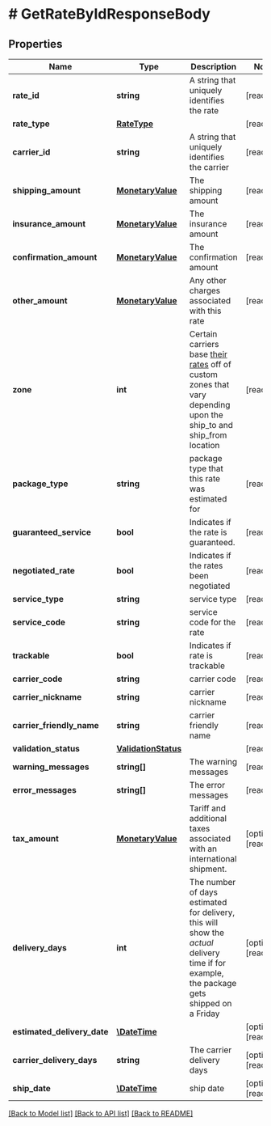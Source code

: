 # # GetRateByIdResponseBody

## Properties

Name | Type | Description | Notes
------------ | ------------- | ------------- | -------------
**rate_id** | **string** | A string that uniquely identifies the rate | [readonly]
**rate_type** | [**RateType**](RateType.md) |  | [readonly]
**carrier_id** | **string** | A string that uniquely identifies the carrier | [readonly]
**shipping_amount** | [**MonetaryValue**](MonetaryValue.md) | The shipping amount | [readonly]
**insurance_amount** | [**MonetaryValue**](MonetaryValue.md) | The insurance amount | [readonly]
**confirmation_amount** | [**MonetaryValue**](MonetaryValue.md) | The confirmation amount | [readonly]
**other_amount** | [**MonetaryValue**](MonetaryValue.md) | Any other charges associated with this rate | [readonly]
**zone** | **int** | Certain carriers base [their rates](https://blog.stamps.com/2017/09/08/usps-postal-zones/) off of custom zones that vary depending upon the ship_to and ship_from location | [readonly]
**package_type** | **string** | package type that this rate was estimated for | [readonly]
**guaranteed_service** | **bool** | Indicates if the rate is guaranteed. | [readonly]
**negotiated_rate** | **bool** | Indicates if the rates been negotiated | [readonly]
**service_type** | **string** | service type | [readonly]
**service_code** | **string** | service code for the rate | [readonly]
**trackable** | **bool** | Indicates if rate is trackable | [readonly]
**carrier_code** | **string** | carrier code | [readonly]
**carrier_nickname** | **string** | carrier nickname | [readonly]
**carrier_friendly_name** | **string** | carrier friendly name | [readonly]
**validation_status** | [**ValidationStatus**](ValidationStatus.md) |  | [readonly]
**warning_messages** | **string[]** | The warning messages | [readonly]
**error_messages** | **string[]** | The error messages | [readonly]
**tax_amount** | [**MonetaryValue**](MonetaryValue.md) | Tariff and additional taxes associated with an international shipment. | [optional] [readonly]
**delivery_days** | **int** | The number of days estimated for delivery, this will show the _actual_ delivery time if for example, the package gets shipped on a Friday | [optional] [readonly]
**estimated_delivery_date** | [**\DateTime**](\DateTime.md) |  | [optional] [readonly]
**carrier_delivery_days** | **string** | The carrier delivery days | [optional] [readonly]
**ship_date** | [**\DateTime**](\DateTime.md) | ship date | [optional] [readonly]

[[Back to Model list]](../../README.md#models) [[Back to API list]](../../README.md#endpoints) [[Back to README]](../../README.md)
